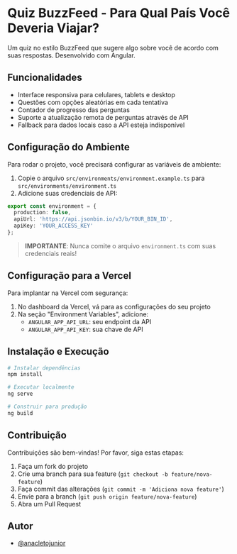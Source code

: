 # Quiz BuzzFeed - Para Qual País Você Deveria Viajar?

Um quiz no estilo BuzzFeed que sugere algo sobre você de acordo com suas respostas. Desenvolvido com Angular.

## Funcionalidades

- Interface responsiva para celulares, tablets e desktop
- Questões com opções aleatórias em cada tentativa
- Contador de progresso das perguntas
- Suporte a atualização remota de perguntas através de API
- Fallback para dados locais caso a API esteja indisponível

## Configuração do Ambiente

Para rodar o projeto, você precisará configurar as variáveis de ambiente:

1. Copie o arquivo `src/environments/environment.example.ts` para `src/environments/environment.ts`
2. Adicione suas credenciais de API:

```typescript
export const environment = {
  production: false,
  apiUrl: 'https://api.jsonbin.io/v3/b/YOUR_BIN_ID',
  apiKey: 'YOUR_ACCESS_KEY'
};
```

> **IMPORTANTE**: Nunca comite o arquivo `environment.ts` com suas credenciais reais!

## Configuração para a Vercel

Para implantar na Vercel com segurança:

1. No dashboard da Vercel, vá para as configurações do seu projeto
2. Na seção "Environment Variables", adicione:
   - `ANGULAR_APP_API_URL`: seu endpoint da API
   - `ANGULAR_APP_API_KEY`: sua chave de API

## Instalação e Execução

```bash
# Instalar dependências
npm install

# Executar localmente
ng serve

# Construir para produção
ng build
```

## Contribuição

Contribuições são bem-vindas! Por favor, siga estas etapas:

1. Faça um fork do projeto
2. Crie uma branch para sua feature (`git checkout -b feature/nova-feature`)
3. Faça commit das alterações (`git commit -m 'Adiciona nova feature'`)
4. Envie para a branch (`git push origin feature/nova-feature`)
5. Abra um Pull Request

## Autor

- [@anacletojunior](https://github.com/anacletojunior)
